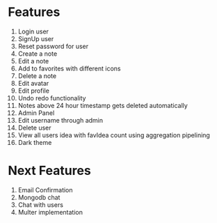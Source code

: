 # Features

1. Login user
2. SignUp user
3. Reset password for user
4. Create a note
5. Edit a note
6. Add to favorites with different icons
7. Delete a note
8. Edit avatar
9. Edit profile
10. Undo redo functionality
11. Notes above 24 hour timestamp gets deleted automatically
12. Admin Panel
13. Edit username through admin
14. Delete user 
15. View all users idea with favIdea count using aggregation pipelining
16. Dark theme
# Next Features
1. Email Confirmation 
2. Mongodb chat 
3. Chat with users
4. Multer implementation
